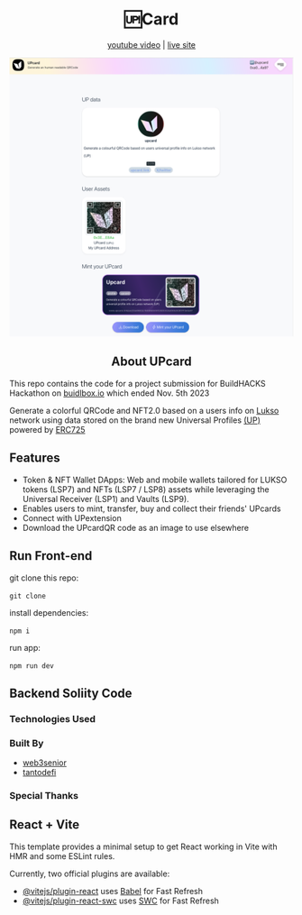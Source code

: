 <div align="center">
    <h1>🆙Card</h1>
</div>

<div align="center">
    <a href="">youtube video</a> | <a href="https://upcard.link">live site</a>
</div>

![upcard](/public/upcard-screenshot.png)

<div align="center">
    <h2>About UPcard</h2>
</div>

This repo contains the code for a project submission for BuildHACKS Hackathon on [buidlbox.io](https://app.buidlbox.io/lukso/build-up-2) which ended Nov. 5th 2023

Generate a colorful QRCode and NFT2.0 based on a users info on [Lukso](https://lukso.network/) network using data stored on the brand new Universal Profiles [(UP)](https://universalprofile.cloud/) powered by [ERC725](https://erc725alliance.org/)

## Features

- Token & NFT Wallet DApps: Web and mobile wallets tailored for LUKSO tokens (LSP7) and NFTs (LSP7 / LSP8) assets while leveraging the Universal Receiver (LSP1) and Vaults (LSP9).
- Enables users to mint, transfer, buy and collect their friends' UPcards
- Connect with UPextension
- Download the UPcardQR code as an image to use elsewhere


## Run Front-end

git clone this repo:

```git clone```

install dependencies:

```npm i```

run app:

```npm run dev```

## Backend Soliity Code

### Technologies Used

### Built By

- [web3senior](https://github.com/web3senior)
- [tantodefi](https://github.com/tantodefi)

### Special Thanks

## React + Vite

This template provides a minimal setup to get React working in Vite with HMR and some ESLint rules.

Currently, two official plugins are available:

- [@vitejs/plugin-react](https://github.com/vitejs/vite-plugin-react/blob/main/packages/plugin-react/README.md) uses [Babel](https://babeljs.io/) for Fast Refresh
- [@vitejs/plugin-react-swc](https://github.com/vitejs/vite-plugin-react-swc) uses [SWC](https://swc.rs/) for Fast Refresh